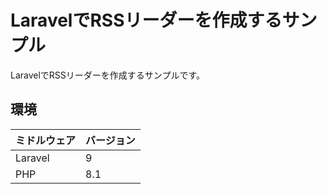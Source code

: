 LaravelでRSSリーダーを作成するサンプル
====================

LaravelでRSSリーダーを作成するサンプルです。



環境
----------

|ミドルウェア|バージョン|
|------------|----------|
|Laravel     |9         |
|PHP         |8.1       |


